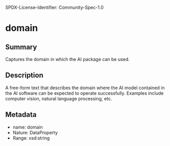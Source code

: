 SPDX-License-Identifier: Community-Spec-1.0

# domain

## Summary

Captures the domain in which the AI package can be used.

## Description

A free-form text that describes the domain where the AI model contained in the AI software
can be expected to operate successfully. Examples include computer vision, natural language processing, etc.

## Metadata

- name: domain
- Nature: DataProperty
- Range: xsd:string
